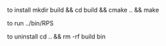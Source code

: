 
to install
mkdir build && cd build && cmake .. && make

to run 
../bin/RPS

to uninstall
cd .. && rm -rf build bin
